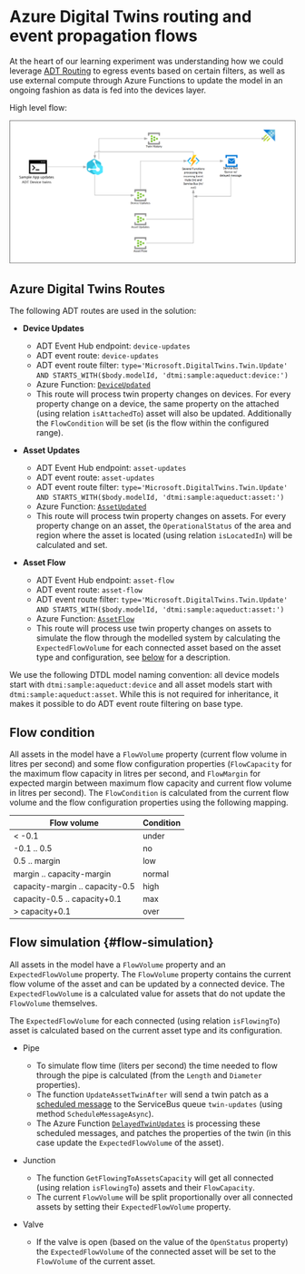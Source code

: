 # Azure Digital Twins routing and event propagation flows

At the heart of our learning experiment was understanding how we could leverage [ADT Routing](https://docs.microsoft.com/en-us/azure/digital-twins/concepts-route-events#create-an-event-route) to egress events based on certain filters, as well as use external compute through Azure Functions to update the model in an ongoing fashion as data is fed into the devices layer.

High level flow:

![Architecture - high level flow](images/arch-highlevel-flow-v2.png)

## Azure Digital Twins Routes

The following ADT routes are used in the solution:
- **Device Updates**
    - ADT Event Hub endpoint: `device-updates`
    - ADT event route: `device-updates`
    - ADT event route filter: `type='Microsoft.DigitalTwins.Twin.Update' AND STARTS_WITH($body.modelId, 'dtmi:sample:aqueduct:device:')`
    - Azure Function: [`DeviceUpdated`](../src/cloud/functions/DeviceUpdated.cs)
    - This route will process twin property changes on devices. For every property change on a device, the same property on the attached (using relation `isAttachedTo`) asset will also be updated. Additionally the `FlowCondition` will be set (is the flow within the configured range).

- **Asset Updates**
    - ADT Event Hub endpoint: `asset-updates`
    - ADT event route: `asset-updates`
    - ADT event route filter: `type='Microsoft.DigitalTwins.Twin.Update' AND STARTS_WITH($body.modelId, 'dtmi:sample:aqueduct:asset:')`
    - Azure Function: [`AssetUpdated`](../src/cloud/functions/AssetUpdated.cs)
    - This route will process twin property changes on assets. For every property change on an asset, the `OperationalStatus` of the area and region where the asset is located (using relation `isLocatedIn`) will be calculated and set.

- **Asset Flow**
    - ADT Event Hub endpoint: `asset-flow`
    - ADT event route: `asset-flow`
    - ADT event route filter: `type='Microsoft.DigitalTwins.Twin.Update' AND STARTS_WITH($body.modelId, 'dtmi:sample:aqueduct:asset:')`
    - Azure Function: [`AssetFlow`](../src/cloud/functions/AssetFlow.cs)
    - This route will process use twin property changes on assets to simulate the flow through the modelled system by calculating the `ExpectedFlowVolume` for each connected asset based on the asset type and configuration, see [below](#flow-simulation) for a description.
<!-- 
- **Twin History**
    - ADT Event Hub endpoint: `twin-history`
    - ADT event route: `twin-history`
    - ADT event route filter: `type = 'Microsoft.DigitalTwins.Twin.Update' OR type = 'Microsoft.DigitalTwins.Relationship.Update'`
    - Azure Function: [`TwinUpdatedEgress`](../src/cloud/functions/TwinUpdatedEgress.cs)
    - This route will process twin property changes. Every property change will be stored in a table of the attached Azure Data Explorer instance. For the timestamp of the change, the `SensorTimestamp` property (if exists this is the timestamp of the source) will be used, otherwise the time stamp of the twin change. -->

We use the following DTDL model naming convention: all device models start with `dtmi:sample:aqueduct:device` and all asset models start with `dtmi:sample:aqueduct:asset`. While this is not required for inheritance, it makes it possible to do ADT event route filtering on base type.

## Flow condition

All assets in the model have a `FlowVolume` property (current flow volume in litres per second) and some flow configuration properties (`FlowCapacity` for the maximum flow capacity in litres per second, and `FlowMargin` for expected margin between maximum flow capacity and current flow volume in litres per second). The `FlowCondition` is calculated from the current flow volume and the flow configuration properties using the following mapping.

| Flow volume                     | Condition |
| ------------------------------- | --------- |
| < -0.1                          | under     |
| -0.1 .. 0.5                     | no        |
| 0.5 .. margin                   | low       |
| margin .. capacity-margin       | normal    |
| capacity-margin .. capacity-0.5 | high      |
| capacity-0.5 .. capacity+0.1    | max       |
| > capacity+0.1                  | over      |

## Flow simulation {#flow-simulation}

All assets in the model have a `FlowVolume` property and an `ExpectedFlowVolume` property. The `FlowVolume` property contains the current flow volume of the asset and can be updated by a connected device. The `ExpectedFlowVolume` is a calculated value for assets that  do not update the `FlowVolume` themselves.

The `ExpectedFlowVolume` for each connected (using relation `isFlowingTo`) asset is calculated based on the current asset type and its configuration.

- Pipe
    - To simulate flow time (liters per second) the time needed to flow through the pipe is calculated (from the `Length` and `Diameter` properties).
    - The function `UpdateAssetTwinAfter` will send a twin patch as a [scheduled message](https://docs.microsoft.com/en-us/azure/service-bus-messaging/message-sequencing#scheduled-messages) to the ServiceBus queue `twin-updates` (using method `ScheduleMessageAsync`).
    - The Azure Function [`DelayedTwinUpdates`](../src/cloud/functions/DelayedTwinUpdates.cs) is processing these scheduled messages, and patches the properties of the twin (in this case update the `ExpectedFlowVolume` of the asset).

- Junction
    - The function `GetFlowingToAssetsCapacity` will get all connected (using relation `isFlowingTo`) assets and their `FlowCapacity`.
    - The current `FlowVolume` will be split proportionally over all connected assets by setting their `ExpectedFlowVolume` property.

- Valve
    - If the valve is open (based on the value of the `OpenStatus` property) the `ExpectedFlowVolume` of the connected asset will be set to the `FlowVolume` of the current asset.


